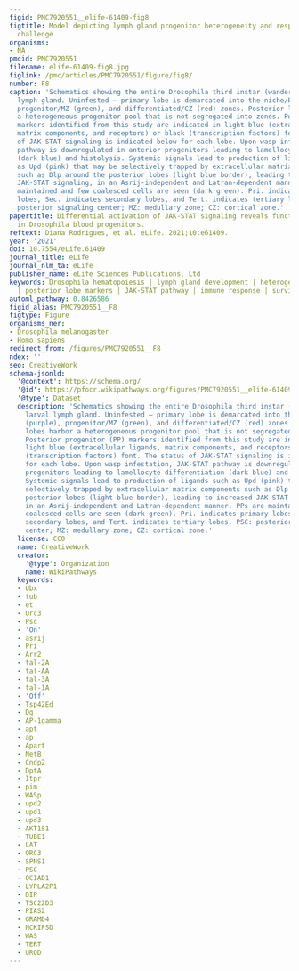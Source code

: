 ```yaml
---
figid: PMC7920551__elife-61409-fig8
figtitle: Model depicting lymph gland progenitor heterogeneity and response to immune
  challenge
organisms:
- NA
pmcid: PMC7920551
filename: elife-61409-fig8.jpg
figlink: /pmc/articles/PMC7920551/figure/fig8/
number: F8
caption: 'Schematics showing the entire Drosophila third instar (wandering) larval
  lymph gland. Uninfested – primary lobe is demarcated into the niche/PSC (purple),
  progenitor/MZ (green), and differentiated/CZ (red) zones. Posterior lobes harbor
  a heterogeneous progenitor pool that is not segregated into zones. Posterior progenitor (PP)
  markers identified from this study are indicated in light blue (extracellular ligands,
  matrix components, and receptors) or black (transcription factors) font. The status
  of JAK-STAT signaling is indicated below for each lobe. Upon wasp infestation, JAK-STAT
  pathway is downregulated in anterior progenitors leading to lamellocyte differentiation
  (dark blue) and histolysis. Systemic signals lead to production of ligands such
  as Upd (pink) that may be selectively trapped by extracellular matrix components
  such as Dlp around the posterior lobes (light blue border), leading to increased
  JAK-STAT signaling, in an Asrij-independent and Latran-dependent manner. PPs are
  maintained and few coalesced cells are seen (dark green). Pri. indicates primary
  lobes, Sec. indicates secondary lobes, and Tert. indicates tertiary lobes. PSC:
  posterior signaling center; MZ: medullary zone; CZ: cortical zone.'
papertitle: Differential activation of JAK-STAT signaling reveals functional compartmentalization
  in Drosophila blood progenitors.
reftext: Diana Rodrigues, et al. eLife. 2021;10:e61409.
year: '2021'
doi: 10.7554/eLife.61409
journal_title: eLife
journal_nlm_ta: eLife
publisher_name: eLife Sciences Publications, Ltd
keywords: Drosophila hematopoiesis | lymph gland development | heterogeneous progenitors
  | posterior lobe markers | JAK-STAT pathway | immune response | survival | D. melanogaster
automl_pathway: 0.8426586
figid_alias: PMC7920551__F8
figtype: Figure
organisms_ner:
- Drosophila melanogaster
- Homo sapiens
redirect_from: /figures/PMC7920551__F8
ndex: ''
seo: CreativeWork
schema-jsonld:
  '@context': https://schema.org/
  '@id': https://pfocr.wikipathways.org/figures/PMC7920551__elife-61409-fig8.html
  '@type': Dataset
  description: 'Schematics showing the entire Drosophila third instar (wandering)
    larval lymph gland. Uninfested – primary lobe is demarcated into the niche/PSC
    (purple), progenitor/MZ (green), and differentiated/CZ (red) zones. Posterior
    lobes harbor a heterogeneous progenitor pool that is not segregated into zones.
    Posterior progenitor (PP) markers identified from this study are indicated in
    light blue (extracellular ligands, matrix components, and receptors) or black
    (transcription factors) font. The status of JAK-STAT signaling is indicated below
    for each lobe. Upon wasp infestation, JAK-STAT pathway is downregulated in anterior
    progenitors leading to lamellocyte differentiation (dark blue) and histolysis.
    Systemic signals lead to production of ligands such as Upd (pink) that may be
    selectively trapped by extracellular matrix components such as Dlp around the
    posterior lobes (light blue border), leading to increased JAK-STAT signaling,
    in an Asrij-independent and Latran-dependent manner. PPs are maintained and few
    coalesced cells are seen (dark green). Pri. indicates primary lobes, Sec. indicates
    secondary lobes, and Tert. indicates tertiary lobes. PSC: posterior signaling
    center; MZ: medullary zone; CZ: cortical zone.'
  license: CC0
  name: CreativeWork
  creator:
    '@type': Organization
    name: WikiPathways
  keywords:
  - Ubx
  - tub
  - et
  - Orc3
  - Psc
  - 'On'
  - asrij
  - Pri
  - Arr2
  - tal-2A
  - tal-AA
  - tal-3A
  - tal-1A
  - 'Off'
  - Tsp42Ed
  - Dg
  - AP-1gamma
  - apt
  - ap
  - Apart
  - NetB
  - Cndp2
  - DptA
  - Itpr
  - pim
  - WASp
  - upd2
  - upd1
  - upd3
  - AKT1S1
  - TUBE1
  - LAT
  - ORC3
  - SPNS1
  - PSC
  - OCIAD1
  - LYPLA2P1
  - DIP
  - TSC22D3
  - PIAS2
  - GRAMD4
  - NCKIPSD
  - WAS
  - TERT
  - UROD
---
```

